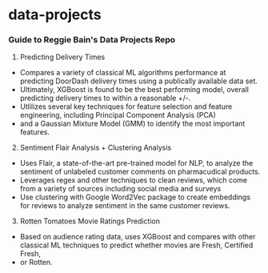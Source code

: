 # data-projects
### Guide to Reggie Bain's Data Projects Repo
1. Predicting Delivery Times
  - Compares a variety of classical ML algorithms performance at predicting DoorDash delivery times using a publically available data set.
  - Ultimately, XGBoost is found to be the best performing model, overall predicting delivery times to within a reasonable +/-.
  - Utlilizes several key techniques for feature selection and feature engineering, including Principal Component Analysis (PCA)
  - and a Gaussian Mixture Model (GMM) to identify the most important features.
2. Sentiment Flair Analysis + Clustering Analysis
  - Uses Flair, a state-of-the-art pre-trained model for NLP, to analyze the sentiment of unlabeled customer comments on pharmacudical products.
  - Leverages regex and other techniques to clean reviews, which come from a variety of sources including social media and surveys
  - Use clustering with Google Word2Vec package to create embeddings for reviews to analyze sentiment in the same customer reviews.
3. Rotten Tomatoes Movie Ratings Prediction
  - Based on audience rating data, uses XGBoost and compares with other classical ML techniques to predict whether movies are Fresh, Certified Fresh,
  - or Rotten. 
  
